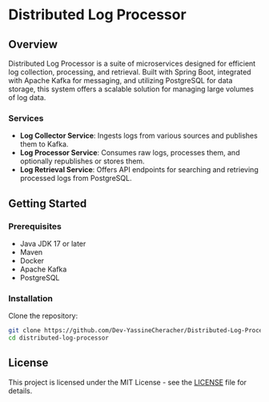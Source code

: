 # Distributed Log Processor

## Overview
Distributed Log Processor is a suite of microservices designed for efficient log collection, processing, and retrieval. Built with Spring Boot, integrated with Apache Kafka for messaging, and utilizing PostgreSQL for data storage, this system offers a scalable solution for managing large volumes of log data.

### Services
- **Log Collector Service**: Ingests logs from various sources and publishes them to Kafka.
- **Log Processor Service**: Consumes raw logs, processes them, and optionally republishes or stores them.
- **Log Retrieval Service**: Offers API endpoints for searching and retrieving processed logs from PostgreSQL.

## Getting Started

### Prerequisites
- Java JDK 17 or later
- Maven
- Docker
- Apache Kafka
- PostgreSQL

### Installation
Clone the repository:
```bash
git clone https://github.com/Dev-YassineCheracher/Distributed-Log-Processor.git
cd distributed-log-processor
```
## License
This project is licensed under the MIT License - see the [LICENSE](LICENSE) file for details.
